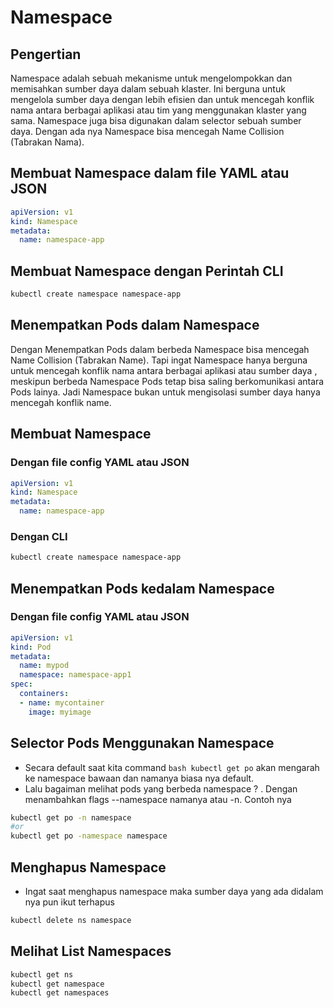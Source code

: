 # Namespace

## Pengertian

Namespace adalah sebuah mekanisme untuk mengelompokkan dan memisahkan sumber daya dalam sebuah klaster. Ini berguna untuk mengelola sumber daya dengan lebih efisien dan untuk mencegah konflik nama antara berbagai aplikasi atau tim yang menggunakan klaster yang sama. Namespace juga bisa digunakan dalam selector sebuah sumber daya. Dengan ada nya Namespace bisa mencegah Name Collision (Tabrakan Nama).

## Membuat Namespace dalam file YAML atau JSON

```yaml
apiVersion: v1
kind: Namespace
metadata:
  name: namespace-app
```

## Membuat Namespace dengan Perintah CLI

```bash
kubectl create namespace namespace-app
```

## Menempatkan Pods dalam Namespace

Dengan Menempatkan Pods dalam berbeda Namespace bisa mencegah Name Collision (Tabrakan Name). Tapi ingat Namespace hanya berguna untuk mencegah konflik nama antara berbagai aplikasi atau sumber daya , meskipun berbeda Namespace Pods tetap bisa saling berkomunikasi antara Pods lainya. Jadi Namespace bukan untuk mengisolasi sumber daya hanya mencegah konflik name.

## Membuat Namespace

### Dengan file config YAML atau JSON

```yaml
apiVersion: v1
kind: Namespace
metadata:
  name: namespace-app
```

### Dengan CLI

```bash
kubectl create namespace namespace-app
```

## Menempatkan Pods kedalam Namespace

### Dengan file config YAML atau JSON

```yaml
apiVersion: v1
kind: Pod
metadata:
  name: mypod
  namespace: namespace-app1
spec:
  containers:
  - name: mycontainer
    image: myimage
```

## Selector Pods Menggunakan Namespace

- Secara default saat kita command ```bash kubectl get po``` akan mengarah ke namespace bawaan dan namanya biasa nya default.
- Lalu bagaiman melihat pods yang berbeda namespace ? . Dengan menambahkan flags --namespace namanya atau -n. Contoh nya

```bash
kubectl get po -n namespace 
#or 
kubectl get po -namespace namespace
```

## Menghapus Namespace

- Ingat saat menghapus namespace maka sumber daya yang ada didalam nya pun ikut terhapus

```bash
kubectl delete ns namespace
```

## Melihat List Namespaces

```bash
kubectl get ns
kubectl get namespace
kubectl get namespaces
```
